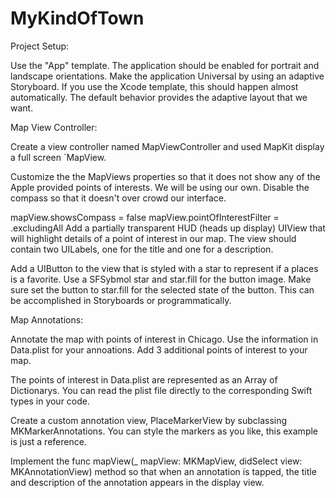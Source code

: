 
# MyKindOfTown

Project Setup:

Use the "App" template.
The application should be enabled for portrait and landscape orientations.
Make the application Universal by using an adaptive Storyboard. If you use the Xcode template, this should happen almost automatically. The default behavior provides the adaptive layout that we want.

Map View Controller:

Create a view controller named MapViewController and used MapKit display a full screen `MapView.

Customize the the MapViews properties so that it does not show any of the Apple provided points of interests. We will be using our own. Disable the compass so that it doesn't over crowd our interface.

mapView.showsCompass = false
mapView.pointOfInterestFilter = .excludingAll
Add a partially transparent HUD (heads up display) UIView that will highlight details of a point of interest in our map. The view should contain two UILabels, one for the title and one for a description.

Add a UIButton to the view that is styled with a star to represent if a places is a favorite. Use a SFSybmol star and star.fill for the button image. Make sure set the button to star.fill for the selected state of the button. This can be accomplished in Storyboards or programmatically.

Map Annotations:

Annotate the map with points of interest in Chicago. Use the information in Data.plist for your annoations. Add 3 additional points of interest to your map.

The points of interest in Data.plist are represented as an Array of Dictionarys. You can read the plist file directly to the corresponding Swift types in your code.

Create a custom annotation view, PlaceMarkerView by subclassing MKMarkerAnnotations. You can style the markers as you like, this example is just a reference.

Implement the func mapView(_ mapView: MKMapView, didSelect view: MKAnnotationView) method so that when an annotation is tapped, the title and description of the annotation appears in the display view.

